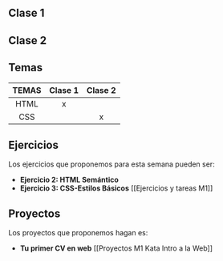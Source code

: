 ## Clase 1

## Clase 2

## Temas
|TEMAS   | Clase 1| Clase 2|
|:---:|:---:|:---:|
|HTML|x||
|CSS||x|

## Ejercicios
Los ejercicios que proponemos para esta semana pueden ser:
- **Ejercicio 2: HTML Semántico**
- **Ejercicio 3: CSS-Estilos Básicos**
[[Ejercicios y tareas M1]]
## Proyectos
Los proyectos que proponemos hagan es: 
- **Tu primer CV en web** 
[[Proyectos M1 Kata Intro a la Web]]
